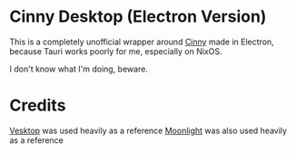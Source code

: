 # Cinny Desktop (Electron Version)

This is a completely unofficial wrapper around [Cinny](https://github.com/cinnyapp/cinny) made in Electron,
because Tauri works poorly for me, especially on NixOS.

I don't know what I'm doing, beware.

# Credits

[Vesktop](https://github.com/Vencord/Vesktop) was used heavily as a reference
[Moonlight](https://github.com/moonlight-mod/moonlight) was also used heavily as a reference
